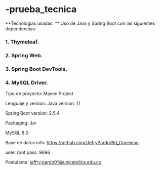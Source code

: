 # -prueba_tecnica
**Tecnologias usadas: ** Uso de Java y Spring Boot con las siguientes dependencias: 
### 1. Thymeleaf.
### 2. Spring Web.
### 3. Spring Boot DevTools.
### 4. MySQL Driver.

Tipo de proyecto: Maven Project

Lenguaje y version: Java version: 11

Spring Boot version: 2.5.4

Packaging: Jar

MySQL 8.0

Base de datos info:  https://github.com/JefryPardo/Bd_Conexion

user: root
pass: 9696


Postulante:
jeffry.pardo01@unicatolica.edu.co
